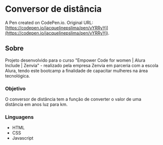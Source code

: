 # Conversor de distância

A Pen created on CodePen.io. Original URL: [https://codepen.io/jacquelinepslima/pen/vYRRyYj](https://codepen.io/jacquelinepslima/pen/vYRRyYj).

## Sobre
Projeto desenvolvido para o curso "Empower Code for women | Alura Include | Zenvia" - realizado pela empresa Zenvia em parceria com a escola Alura, tendo este bootcamp a finalidade de capacitar mulheres na área tecnológica.

### Objetivo
O conversor de distância tem a função de converter o valor de uma distância em anos luz para km.

### Linguagens
- HTML
- CSS
- Javascript
